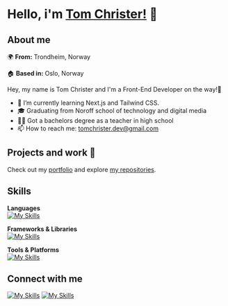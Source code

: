 # Hello, i'm [Tom Christer!](https://portfoliowebsite-dusky-nine.vercel.app/) 👋
## About me
🌍 **From:** Trondheim, Norway

🏠 **Based in:** Oslo, Norway

Hey, my name is Tom Christer and I'm a Front-End Developer on the way!🚀

- 🌱 I’m currently learning Next.js and Tailwind CSS.
- 🎓 Graduating from Noroff school of technology and digital media
- 👨‍🏫 Got a bachelors degree as a teacher in high school
- 📫 How to reach me: [tomchrister.dev@gmail.com](mailto:tomchrister.dev@gmail.com)


## Projects and work 🚀
Check out my [portfolio](https://tomchrister-dev.vercel.app/) and explore [my repositories](https://github.com/TomChrister?tab=repositories).

## Skills
**Languages**  
  [![My Skills](https://skillicons.dev/icons?i=html,css,js,ts)](https://skillicons.dev)

**Frameworks & Libraries**  
  [![My Skills](https://skillicons.dev/icons?i=reactjs,nextjs,tailwind)](https://skillicons.dev)

**Tools & Platforms**  
  [![My Skills](https://skillicons.dev/icons?i=webstorm,github,git,figma,vercel,postman)](https://skillicons.dev)

 ## Connect with me
 [![My Skills](https://skillicons.dev/icons?i=linkedin)](https://www.linkedin.com/in/tom-christer-sch%C3%B6%C3%B6n-bb8ab1226/)
 [![My Skills](https://skillicons.dev/icons?i=gmail)](mailto:tomchrister.dev@gmail.com)
